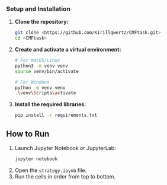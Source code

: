 ### Setup and Installation
1.  **Clone the repository:**
    ```bash
    git clone <https://github.com/Kirillqwertz/CMFtask.git>
    cd <CMFtask>
    ```

2.  **Create and activate a virtual environment:**
    ```bash
    # For macOS/Linux
    python3 -m venv venv
    source venv/bin/activate

    # For Windows
    python -m venv venv
    .\venv\Scripts\activate
    ```

3.  **Install the required libraries:**
    ```bash
    pip install -r requirements.txt
    ```

## How to Run
1.  Launch Jupyter Notebook or JupyterLab:
    ```bash
    jupyter notebook
    ```
2.  Open the `strategy.ipynb` file.
3.  Run the cells in order from top to bottom.
